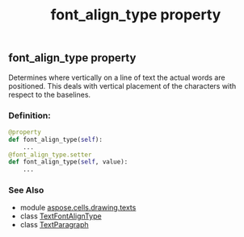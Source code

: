 ﻿---
title: font_align_type property
second_title: Aspose.Cells for Python via .NET API References
description: 
type: docs
weight: 100
url: /aspose.cells.drawing.texts/textparagraph/font_align_type/
is_root: false
---

## font_align_type property


Determines where vertically on a line of text the actual words are positioned. This deals
with vertical placement of the characters with respect to the baselines.
### Definition:
```python
@property
def font_align_type(self):
    ...
@font_align_type.setter
def font_align_type(self, value):
    ...
```

### See Also
* module [aspose.cells.drawing.texts](../../)
* class [TextFontAlignType](/cells/python-net/aspose.cells.drawing.texts/textfontaligntype)
* class [TextParagraph](/cells/python-net/aspose.cells.drawing.texts/textparagraph)
